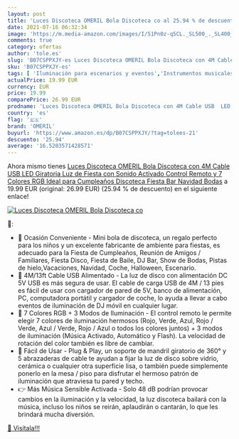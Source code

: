 ```yaml
---
layout: post
title: 'Luces Discoteca OMERIL Bola Discoteca co al 25.94 % de descuento'
date: 2021-07-16 06:32:34
image: 'https://m.media-amazon.com/images/I/51Pn0z-q5CL._SL500_._SL400_.jpg'
comments: true
category: ofertas
author: 'tole.es'
slug: 'B07CSPPXJY-es Luces Discoteca OMERIL Bola Discoteca con 4M Cable USB LED...'
sku: 'B07CSPPXJY-es'
tags: [ 'Iluminación para escenarios y eventos','Instrumentos musicales','Lámparas de iluminación de escenarios','Sistemas de escenario y megafonía','navidad','omeril', ]
actualPrice: 19.99 EUR
currency: EUR
price: 19.99
comparePrice: 26.99 EUR
prodname: 'Luces Discoteca OMERIL Bola Discoteca con 4M Cable USB  LED Giratoria Luz de Fiesta con Sonido Activado  Control Remoto y 7 Colores RGB  Ideal para Cumpleaños  Discoteca  Fiesta  Bar  Navidad  Bodas'
country: 'es'
flag: '🇪🇸'
brand: 'OMERIL'
buyurl: 'https://www.amazon.es/dp/B07CSPPXJY/?tag=tolees-21'
descuento: '25.94'
average: '16.5203571428571'
---
```


Ahora mismo tienes [Luces Discoteca OMERIL Bola Discoteca con 4M Cable USB  LED Giratoria Luz de Fiesta con Sonido Activado  Control Remoto y 7 Colores RGB  Ideal para Cumpleaños  Discoteca  Fiesta  Bar  Navidad  Bodas](https://www.amazon.es/dp/B07CSPPXJY/?tag=tolees-21) a 19.99 EUR (original: 26.99 EUR) (25.94 %  de descuento) en el siguiente enlace!

[![Luces Discoteca OMERIL Bola Discoteca co](https://m.media-amazon.com/images/I/51Pn0z-q5CL._SL500_._SL400_.jpg)](https://www.amazon.es/dp/B07CSPPXJY/?tag=tolees-21)

🔎:

- 🎵 Ocasión Conveniente - Mini bola de discoteca, un regalo perfecto para los niños y un excelente fabricante de ambiente para fiestas, es adecuado para la Fiesta de Cumpleaños, Reunión de Amigos / Familiares, Fiesta Disco, Fiesta de Baile, DJ Bar, Show de Bodas, Pistas de hielo,Vacaciones, Navidad, Coche, Halloween, Escenario.
- 🎵 4M/13ft Cable USB Alimentado - La luz de disco con alimentación DC 5V USB es más segura de usar. El cable de carga USB de 4M / 13 pies es fácil de usar con cargador de pared de 5V, banco de alimentación, PC, computadora portátil y cargador de coche, lo ayuda a llevar a cabo eventos de iluminación de DJ móvil en cualquier lugar.
- 🎵 7 Colores RGB + 3 Modos de Iluminación - El control remoto le permite elegir 7 colores de iluminación hermosos (Rojo, Verde, Azul, Rojo / Verde, Azul / Verde, Rojo / Azul o todos los colores juntos) + 3 modos de iluminación (Música Activado, Automático y Flash). La velocidad de rotación del color también es libre de cambiar.
- 🎵 Fácil de Usar - Plug & Play, un soporte de mandril giratorio de 360° y 5 abrazaderas de cable te ayudan a fijar la luz de disco sobre vidrio, cerámica o cualquier otra superficie lisa, o también puede simplemente ponerlo en la mesa / piso para disfrutar el hermoso patrón de iluminación que atraviesa tu pared y techo.
- 👉 Más Música Sensible Activada - Solo 48 dB podrían provocar cambios en la iluminación y la velocidad, la luz discoteca bailará con la música, incluso los niños se reirán, aplaudirán o cantarán, lo que les brindará mucha diversión.

[🛒 Visítala!!!](https://www.amazon.es/dp/B07CSPPXJY/?tag=tolees-21)
